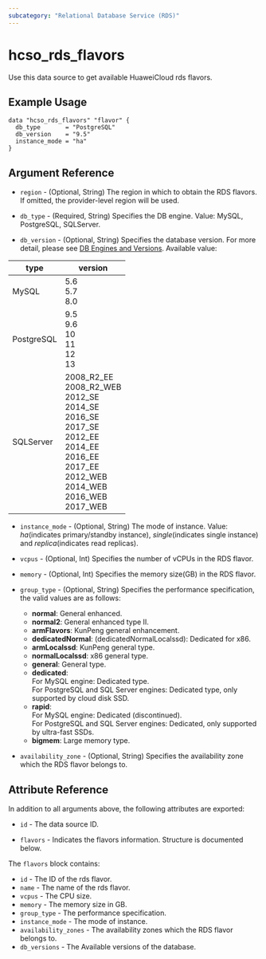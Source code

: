 ```yaml
---
subcategory: "Relational Database Service (RDS)"
---
```


# hcso_rds_flavors

Use this data source to get available HuaweiCloud rds flavors.

## Example Usage

```hcl
data "hcso_rds_flavors" "flavor" {
  db_type       = "PostgreSQL"
  db_version    = "9.5"
  instance_mode = "ha"
}
```

## Argument Reference

* `region` - (Optional, String) The region in which to obtain the RDS flavors. If omitted, the provider-level region
  will be used.

* `db_type` - (Required, String) Specifies the DB engine. Value: MySQL, PostgreSQL, SQLServer.

* `db_version` - (Optional, String) Specifies the database version. For more detail, please see
[DB Engines and Versions](https://support.huaweicloud.com/intl/en-us/productdesc-rds/en-us_topic_0043898356.html).
 Available value:

<!-- markdownlint-disable MD033 -->
type | version
---- | ---
MySQL| 5.6 <br>5.7 <br>8.0
PostgreSQL | 9.5 <br> 9.6 <br>10 <br>11 <br>12 <br>13
SQLServer| 2008_R2_EE <br>2008_R2_WEB <br>2012_SE <br>2014_SE <br>2016_SE <br>2017_SE <br>2012_EE <br>2014_EE <br>2016_EE <br>2017_EE <br>2012_WEB <br>2014_WEB <br>2016_WEB <br>2017_WEB
<!-- markdownlint-enable MD033 -->

* `instance_mode` - (Optional, String) The mode of instance. Value: *ha*(indicates primary/standby instance),
  *single*(indicates single instance) and *replica*(indicates read replicas).

* `vcpus` - (Optional, Int) Specifies the number of vCPUs in the RDS flavor.

* `memory` - (Optional, Int) Specifies the memory size(GB) in the RDS flavor.

* `group_type` - (Optional, String) Specifies the performance specification, the valid values are as follows:
  + **normal**: General enhanced.
  + **normal2**: General enhanced type II.
  + **armFlavors**: KunPeng general enhancement.
  + **dedicatedNormal**: (dedicatedNormalLocalssd): Dedicated for x86.
  + **armLocalssd**: KunPeng general type.
  + **normalLocalssd**: x86 general type.
  + **general**: General type.
  + **dedicated**:  
    For MySQL engine: Dedicated type.  
    For PostgreSQL and SQL Server engines: Dedicated type, only supported by cloud disk SSD.
  + **rapid**:  
    For MySQL engine: Dedicated (discontinued).  
    For PostgreSQL and SQL Server engines: Dedicated, only supported by ultra-fast SSDs.
  + **bigmem**: Large memory type.

* `availability_zone` - (Optional, String) Specifies the availability zone which the RDS flavor belongs to.

## Attribute Reference

In addition to all arguments above, the following attributes are exported:

* `id` - The data source ID.

* `flavors` - Indicates the flavors information. Structure is documented below.

The `flavors` block contains:

* `id` - The ID of the rds flavor.
* `name` - The name of the rds flavor.
* `vcpus` - The CPU size.
* `memory` - The memory size in GB.
* `group_type` - The performance specification.
* `instance_mode` - The mode of instance.
* `availability_zones` - The availability zones which the RDS flavor belongs to.
* `db_versions` - The Available versions of the database.
